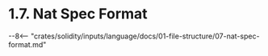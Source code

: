 <!-- This file is generated automatically by infrastructure scripts. Please don't edit by hand. -->

# 1.7. Nat Spec Format

--8<-- "crates/solidity/inputs/language/docs/01-file-structure/07-nat-spec-format.md"
